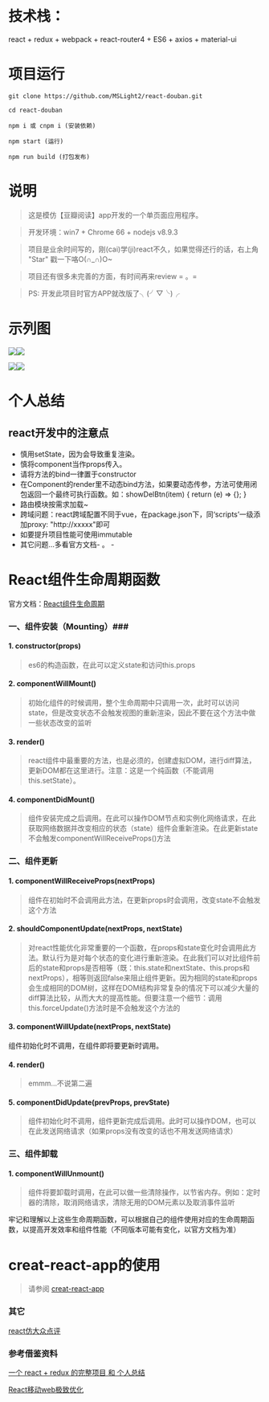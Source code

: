 # 技术栈： #
react + redux + webpack + react-router4 + ES6 + axios + material-ui
# 项目运行 #
    git clone https://github.com/MSLight2/react-douban.git

    cd react-douban

    npm i 或 cnpm i (安装依赖)

    npm start (运行)

    npm run build (打包发布)
# 说明 #
> 这是模仿【豆瓣阅读】app开发的一个单页面应用程序。

> 开发环境：win7 + Chrome 66 + nodejs v8.9.3

> 项目是业余时间写的，刚(cai)学(ji)react不久，如果觉得还行的话，右上角 "Star" 戳一下咯O(∩_∩)O~

> 项目还有很多未完善的方面，有时间再来review = 。=

> PS: 开发此项目时官方APP就改版了╮(╯▽╰)╭
# 示列图 #
![](https://github.com/MSLight2/react-douban/blob/master/public/GIF.gif?raw=true)![](https://github.com/MSLight2/react-douban/blob/master/public/GIF2.gif?raw=true)

![](https://github.com/MSLight2/react-douban/blob/master/public/GIF3.gif?raw=true)![](https://github.com/MSLight2/react-douban/blob/master/public/GIF4.gif?raw=true)
# 个人总结 #
## react开发中的注意点 ##
* 慎用setState，因为会导致重复渲染。
* 慎将component当作props传入。
* 请将方法的bind一律置于constructor
* 在Component的render里不动态bind方法，如果要动态传参，方法可使用闭包返回一个最终可执行函数。如：showDelBtn(item) { return (e) => {}; }
* 路由模块按需求加载~
* 跨域问题：react跨域配置不同于vue，在package.json下，同‘scripts’一级添加proxy: "http://xxxxx"即可
* 如要提升项目性能可使用immutable
* 其它问题...多看官方文档- 。 -
# React组件生命周期函数 #
官方文档：[React组件生命周期](https://facebook.github.io/react/docs/react-component.html "")

### 一、组件安装（Mounting）###

#### 1. constructor(props) ####
> es6的构造函数，在此可以定义state和访问this.props

#### 2. componentWillMount() ####
> 初始化组件的时候调用，整个生命周期中只调用一次，此时可以访问state，但是改变状态不会触发视图的重新渲染，因此不要在这个方法中做一些状态改变的监听

#### 3. render() ####
>react组件中最重要的方法，也是必须的，创建虚拟DOM，进行diff算法，更新DOM都在这里进行。注意：这是一个纯函数（不能调用this.setState）。

#### 4. componentDidMount() ####
>组件安装完成之后调用。在此可以操作DOM节点和实例化网络请求，在此获取网络数据并改变相应的状态（state）组件会重新渲染。在此更新state不会触发componentWillReceiveProps()方法

### 二、组件更新 ###
#### 1. componentWillReceiveProps(nextProps) ####
>组件在初始时不会调用此方法，在更新props时会调用，改变state不会触发这个方法

#### 2. shouldComponentUpdate(nextProps, nextState) ####
>对react性能优化非常重要的一个函数，在props和state变化时会调用此方法。默认行为是对每个状态的变化进行重新渲染。在此我们可以对比组件前后的state和props是否相等（既：this.state和nextState、this.props和nextProps），相等则返回false来阻止组件更新。因为相同的state和props会生成相同的DOM树，这样在DOM结构非常复杂的情况下可以减少大量的diff算法比较，从而大大的提高性能。但要注意一个细节：调用this.forceUpdate()方法时是不会触发这个方法的

#### 3. componentWillUpdate(nextProps, nextState) ####
组件初始化时不调用，在组件即将要更新时调用。

#### 4. render() ####
>emmm...不说第二遍

#### 5. componentDidUpdate(prevProps, prevState) ####
>组件初始化时不调用，组件更新完成后调用。此时可以操作DOM，也可以在此发送网络请求（如果props没有改变的话也不用发送网络请求）


### 三、组件卸载 ###
 
#### 1. componentWillUnmount() ####
>组件将要卸载时调用，在此可以做一些清除操作，以节省内存。例如：定时器的清除，取消网络请求，清除无用的DOM元素以及取消事件监听

牢记和理解以上这些生命周期函数，可以根据自己的组件使用对应的生命周期函数，以提高开发效率和组件性能（不同版本可能有变化，以官方文档为准）

# creat-react-app的使用 #
> 请参阅 [creat-react-app](https://github.com/facebook/create-react-app/blob/master/packages/react-scripts/template/README.md#proxying-api-requests-in-development)
### 其它 ###
[react仿大众点评](https://github.com/MSLight2/react-coom "react-coom")
### 参考借鉴资料 ###
[一个 react + redux 的完整项目 和 个人总结](https://github.com/bailicangdu/react-pxq "一个 react + redux 的完整项目 和 个人总结")

[React移动web极致优化](https://github.com/lcxfs1991/blog/issues/8 "react优化")
